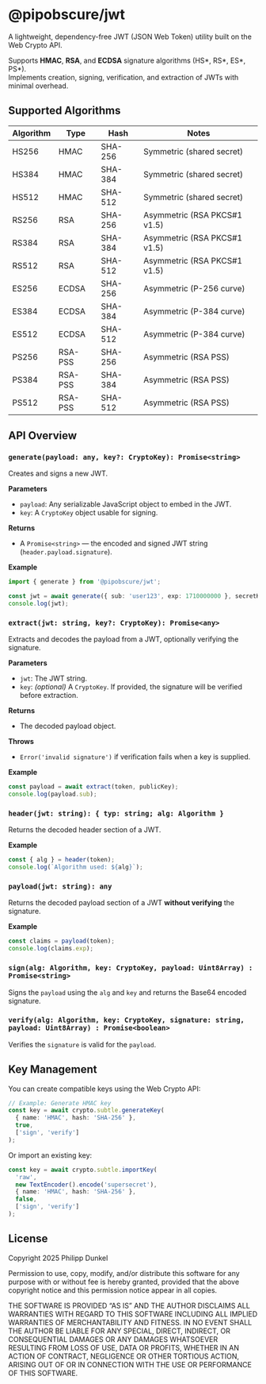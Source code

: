 # @pipobscure/jwt

A lightweight, dependency-free JWT (JSON Web Token) utility built on the Web Crypto API.

Supports **HMAC**, **RSA**, and **ECDSA** signature algorithms (HS*, RS*, ES*, PS*).  
Implements creation, signing, verification, and extraction of JWTs with minimal overhead.

## Supported Algorithms

| Algorithm | Type   | Hash      | Notes |
|------------|--------|-----------|-------|
| HS256      | HMAC   | SHA-256   | Symmetric (shared secret) |
| HS384      | HMAC   | SHA-384   | Symmetric (shared secret) |
| HS512      | HMAC   | SHA-512   | Symmetric (shared secret) |
| RS256      | RSA    | SHA-256   | Asymmetric (RSA PKCS#1 v1.5) |
| RS384      | RSA    | SHA-384   | Asymmetric (RSA PKCS#1 v1.5) |
| RS512      | RSA    | SHA-512   | Asymmetric (RSA PKCS#1 v1.5) |
| ES256      | ECDSA  | SHA-256   | Asymmetric (P-256 curve) |
| ES384      | ECDSA  | SHA-384   | Asymmetric (P-384 curve) |
| ES512      | ECDSA  | SHA-512   | Asymmetric (P-384 curve) |
| PS256      | RSA-PSS | SHA-256  | Asymmetric (RSA PSS) |
| PS384      | RSA-PSS | SHA-384  | Asymmetric (RSA PSS) |
| PS512      | RSA-PSS | SHA-512  | Asymmetric (RSA PSS) |

## API Overview

### `generate(payload: any, key?: CryptoKey): Promise<string>`

Creates and signs a new JWT.

**Parameters**
- `payload`: Any serializable JavaScript object to embed in the JWT.
- `key`: A `CryptoKey` object usable for signing.

**Returns**
- A `Promise<string>` — the encoded and signed JWT string (`header.payload.signature`).

**Example**

```ts
import { generate } from '@pipobscure/jwt';

const jwt = await generate({ sub: 'user123', exp: 1710000000 }, secretKey);
console.log(jwt);
```

### `extract(jwt: string, key?: CryptoKey): Promise<any>`

Extracts and decodes the payload from a JWT, optionally verifying the signature.

**Parameters**
- `jwt`: The JWT string.
- `key`: *(optional)* A `CryptoKey`. If provided, the signature will be verified before extraction.

**Returns**
- The decoded payload object.

**Throws**
- `Error('invalid signature')` if verification fails when a key is supplied.

**Example**
```ts
const payload = await extract(token, publicKey);
console.log(payload.sub);
```

### `header(jwt: string): { typ: string; alg: Algorithm }`

Returns the decoded header section of a JWT.

**Example**
```ts
const { alg } = header(token);
console.log(`Algorithm used: ${alg}`);
```

### `payload(jwt: string): any`

Returns the decoded payload section of a JWT **without verifying** the signature.

**Example**
```ts
const claims = payload(token);
console.log(claims.exp);
```

### `sign(alg: Algorithm, key: CryptoKey, payload: Uint8Array) : Promise<string>`

Signs the `payload` using the `alg` and `key` and returns the Base64 encoded signature.

### `verify(alg: Algorithm, key: CryptoKey, signature: string, payload: Uint8Array) : Promise<boolean>`

Verifies the `signature` is valid for the `payload`.

## Key Management

You can create compatible keys using the Web Crypto API:

```ts
// Example: Generate HMAC key
const key = await crypto.subtle.generateKey(
  { name: 'HMAC', hash: 'SHA-256' },
  true,
  ['sign', 'verify']
);
```

Or import an existing key:
```ts
const key = await crypto.subtle.importKey(
  'raw',
  new TextEncoder().encode('supersecret'),
  { name: 'HMAC', hash: 'SHA-256' },
  false,
  ['sign', 'verify']
);
```

## License

Copyright 2025 Philipp Dunkel

Permission to use, copy, modify, and/or distribute this software for any purpose with or without fee is hereby granted, provided that the above copyright notice and this permission notice appear in all copies.

THE SOFTWARE IS PROVIDED “AS IS” AND THE AUTHOR DISCLAIMS ALL WARRANTIES WITH REGARD TO THIS SOFTWARE INCLUDING ALL IMPLIED WARRANTIES OF MERCHANTABILITY AND FITNESS. IN NO EVENT SHALL THE AUTHOR BE LIABLE FOR ANY SPECIAL, DIRECT, INDIRECT, OR CONSEQUENTIAL DAMAGES OR ANY DAMAGES WHATSOEVER RESULTING FROM LOSS OF USE, DATA OR PROFITS, WHETHER IN AN ACTION OF CONTRACT, NEGLIGENCE OR OTHER TORTIOUS ACTION, ARISING OUT OF OR IN CONNECTION WITH THE USE OR PERFORMANCE OF THIS SOFTWARE.
